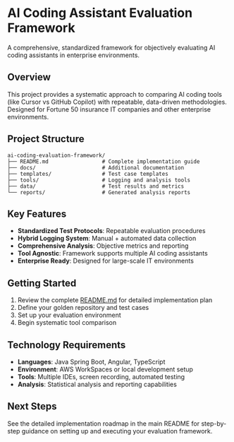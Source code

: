 # AI Coding Assistant Evaluation Framework

A comprehensive, standardized framework for objectively evaluating AI coding assistants in enterprise environments.

## Overview

This project provides a systematic approach to comparing AI coding tools (like Cursor vs GitHub Copilot) with repeatable, data-driven methodologies. Designed for Fortune 50 insurance IT companies and other enterprise environments.

## Project Structure

```
ai-coding-evaluation-framework/
├── README.md                 # Complete implementation guide
├── docs/                     # Additional documentation
├── templates/                # Test case templates
├── tools/                    # Logging and analysis tools
├── data/                     # Test results and metrics
└── reports/                  # Generated analysis reports
```

## Key Features

- **Standardized Test Protocols**: Repeatable evaluation procedures
- **Hybrid Logging System**: Manual + automated data collection
- **Comprehensive Analysis**: Objective metrics and reporting
- **Tool Agnostic**: Framework supports multiple AI coding assistants
- **Enterprise Ready**: Designed for large-scale IT environments

## Getting Started

1. Review the complete [README.md](README.md) for detailed implementation plan
2. Define your golden repository and test cases
3. Set up your evaluation environment
4. Begin systematic tool comparison

## Technology Requirements

- **Languages**: Java Spring Boot, Angular, TypeScript
- **Environment**: AWS WorkSpaces or local development setup
- **Tools**: Multiple IDEs, screen recording, automated testing
- **Analysis**: Statistical analysis and reporting capabilities

## Next Steps

See the detailed implementation roadmap in the main README for step-by-step guidance on setting up and executing your evaluation framework.
